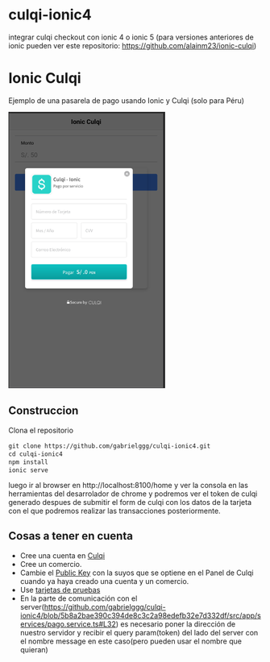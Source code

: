 # culqi-ionic4
integrar culqi checkout con ionic 4 o ionic 5
(para versiones anteriores de ionic pueden ver este repositorio: https://github.com/alainm23/ionic-culqi)

# Ionic Culqi
Ejemplo de una pasarela de pago usando Ionic y Culqi (solo para Péru)

![Ionic Culqi Screenshot](https://github.com/alainm23/ionic-culqi/raw/master/screenshot-01.png)


## Construccion
Clona el repositorio
```
git clone https://github.com/gabrielggg/culqi-ionic4.git
cd culqi-ionic4
npm install
ionic serve
```
luego ir al browser en http://localhost:8100/home y ver la consola en las herramientas del desarrolador de chrome y podremos ver el token de culqi generado despues de submitir el form de culqi con los datos de la tarjeta con el que podremos realizar las transacciones posteriormente.
## Cosas a tener en cuenta
* Cree una cuenta en [Culqi](https://integ-panel.culqi.com/#/registro)
* Cree un comercio.
* Cambie el [Public Key](https://github.com/gabrielggg/culqi-ionic4/blob/master/src/app/services/pago.service.ts#L21) con la suyos que se optiene en el Panel de Culqi cuando ya haya creado una cuenta y un comercio.
* Use [tarjetas de pruebas](https://www.culqi.com/docs/#/desarrollo/tarjetas)
* En la parte de comunicación con el server(https://github.com/gabrielggg/culqi-ionic4/blob/5b8a2bae390c394de8c3c2a98edefb32e7d332df/src/app/services/pago.service.ts#L32) es necesario poner la dirección de nuestro servidor y recibir el query param(token) del lado del server con el nombre message en este caso(pero pueden usar el nombre que quieran) 
